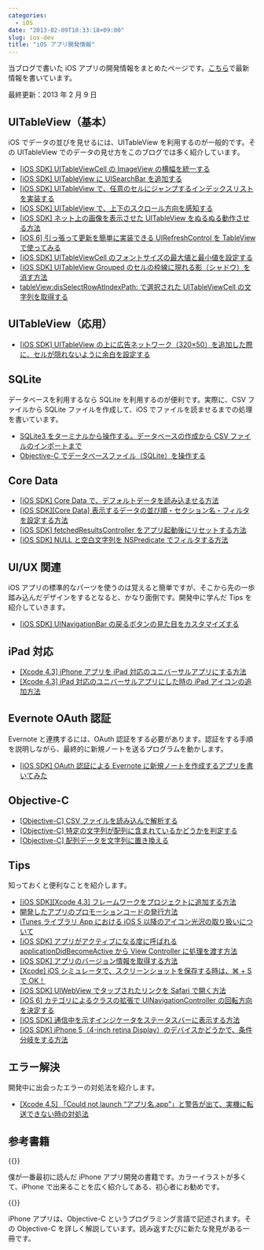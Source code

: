 ```yaml
---
categories:
  - iOS
date: "2013-02-09T10:33:18+09:00"
slug: ios-dev
title: "iOS アプリ開発情報"
---
```


当ブログで書いた iOS アプリの開発情報をまとめたページです。[こちら](http://rakuishi.com/category/iossdk/)で最新情報を書いています。

最終更新：2013 年 2 月 9 日

## UITableView（基本）

iOS でデータの並びを見せるには、UITableView を利用するのが一般的です。その UITableView でのデータの見せ方をこのブログでは多く紹介しています。

- [[iOS SDK] UITableViewCell の ImageView の横幅を統一する](http://rakuishi.com/archives/2994/)
- [[iOS SDK] UITableView に UISearchBar を追加する](http://rakuishi.com/archives/3030/)
- [[iOS SDK] UITableView で、任意のセルにジャンプするインデックスリストを実装する](http://rakuishi.com/archives/3039/)
- [[iOS SDK] UITableView で、上下のスクロール方向を感知する](http://rakuishi.com/archives/3596/)
- [[iOS SDK] ネット上の画像を表示させた UITableView をぬるぬる動作させる方法](http://rakuishi.com/archives/3881/)
- [[iOS 6] 引っ張って更新を簡単に実装できる UIRefreshControl を TableView で使ってみる](http://rakuishi.com/archives/4520/)
- [[iOS SDK] UITableViewCell のフォントサイズの最大値と最小値を設定する](http://rakuishi.com/archives/5298/)
- [[iOS SDK] UITableView Grouped のセルの枠線に現れる影（シャドウ）を消す方法](http://rakuishi.com/archives/5380/)
- [tableView:disSelectRowAtIndexPath: で選択された UITableViewCell の文字列を取得する](http://rakuishi.com/archives/5491/)

## UITableView（応用）

- [[iOS SDK] UITableView の上に広告ネットワーク（320×50）を追加した際に、セルが隠れないように余白を設定する](http://rakuishi.com/archives/5148/)

## SQLite

データベースを利用するなら SQLite を利用するのが便利です。実際に、CSV ファイルから SQLite ファイルを作成して、iOS でファイルを読ませるまでの処理を書いています。

- [SQLite3 をターミナルから操作する。データベースの作成から CSV ファイルのインポートまで](http://rakuishi.com/sqlite/4535/)
- [Objective-C でデータベースファイル（SQLite）を操作する](http://rakuishi.com/archives/4543/)

## Core Data

- [[iOS SDK] Core Data で、デフォルトデータを読み込ませる方法](http://rakuishi.com/archives/2831/)
- [[iOS SDK][Core Data] 表示するデータの並び順・セクション名・フィルタを設定する方法](http://rakuishi.com/archives/3922/)
- [[iOS SDK] fetchedResultsController をアプリ起動後にリセットする方法](http://rakuishi.com/archives/3960/)
- [[iOS SDK] NULL と空白文字列を NSPredicate でフィルタする方法](http://rakuishi.com/archives/4152/)

## UI/UX 関連

iOS アプリの標準的なパーツを使うのは覚えると簡単ですが、そこから先の一歩踏み込んだデザインをするとなると、かなり面倒です。開発中に学んだ Tips を紹介していきます。

- [[iOS SDK] UINavigationBar の戻るボタンの見た目をカスタマイズする](http://rakuishi.com/archives/5368/)

## iPad 対応

- [[Xcode 4.3] iPhone アプリを iPad 対応のユニバーサルアプリにする方法](http://rakuishi.com/archives/3733/)
- [[Xcode 4.3] iPad 対応のユニバーサルアプリにした時の iPad アイコンの追加方法](http://rakuishi.com/archives/3738/)

## Evernote OAuth 認証

Evernote と連携するには、OAuth 認証をする必要があります。認証をする手順を説明しながら、最終的に新規ノートを送るプログラムを動かします。

- [[iOS SDK] OAuth 認証による Evernote に新規ノートを作成するアプリを書いてみた](http://rakuishi.com/archives/4174/)

## Objective-C

- [[Objective-C] CSV ファイルを読み込んで解析する](http://rakuishi.com/objective-c/5122/)
- [[Objective-C] 特定の文字列が配列に含まれているかどうかを判定する](http://rakuishi.com/objective-c/5199/)
- [[Objective-C] 配列データを文字列に置き換える](http://rakuishi.com/objective-c/5463/)

## Tips

知っておくと便利なことを紹介します。

- [[iOS SDK][Xcode 4.3] フレームワークをプロジェクトに追加する方法](http://rakuishi.com/archives/2987/)
- [開発したアプリのプロモーションコードの発行方法](http://rakuishi.com/archives/3214/)
- [iTunes ライブラリ App における iOS 5 以降のアイコン光沢の取り扱いについて](http://rakuishi.com/archives/3298/)
- [[iOS SDK] アプリがアクティブになる度に呼ばれる applicationDidBecomeActive から View Controller に処理を渡す方法](http://rakuishi.com/archives/3398/)
- [[iOS SDK] アプリのバージョン情報を取得する方法](http://rakuishi.com/archives/4072/)
- [[Xcode] iOS シミュレータで、スクリーンショットを保存する時は、⌘ + S で OK！](http://rakuishi.com/archives/4634/)
- [[iOS SDK] UIWebView でタップされたリンクを Safari で開く方法](http://rakuishi.com/archives/4604/)
- [[iOS 6] カテゴリによるクラスの拡張で UINavigationController の回転方向を決定する](http://rakuishi.com/archives/4579/)
- [[iOS SDK] 通信中を示すインジケータをステータスバーに表示する方法](http://rakuishi.com/archives/4551/)
- [[iOS SDK] iPhone 5（4-inch retina Display）のデバイスかどうかで、条件分岐をする方法](http://rakuishi.com/archives/4561/)

## エラー解決

開発中に出会ったエラーの対処法を紹介します。

- [[Xcode 4.5] 「Could not launch “アプリ名.app”」と警告が出て、実機に転送できない時の対処法](http://rakuishi.com/archives/4515/)

## 参考書籍

{{<amazon id="4839941734" title="よくわかるiPhoneアプリ開発の教科書【iOS 5&Xcode 4.2対応版】" src="https://images-na.ssl-images-amazon.com/images/I/51xePZLKY3L._SL160_.jpg">}}

僕が一番最初に読んだ iPhone アプリ開発の書籍です。カラーイラストが多くて、iPhone で出来ることを広く紹介してある、初心者にお勧めです。

{{<amazon id="4797368276" title="詳解 Objective-C 2.0 第3版" src="https://images-na.ssl-images-amazon.com/images/I/41VdFg9YqsL._SL160_.jpg">}}

iPhone アプリは、Objective-C というプログラミング言語で記述されます。その Objective-C を詳しく解説しています。読み返すたびに新たな発見がある一冊です。
